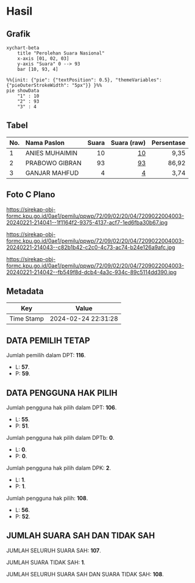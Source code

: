 # Hasil

## Grafik

```mermaid
xychart-beta
    title "Perolehan Suara Nasional"
    x-axis [01, 02, 03]
    y-axis "Suara" 0 --> 93
    bar [10, 93, 4]
```

```mermaid
%%{init: {"pie": {"textPosition": 0.5}, "themeVariables": {"pieOuterStrokeWidth": "5px"}} }%%
pie showData
    "1" : 10
    "2" : 93
    "3" : 4
```

## Tabel

| No. | Nama Paslon    | Suara | Suara (raw) | Persentase |
|:--- |:-------------- | -----:| -----------:| ----------:|
| 1   | ANIES MUHAIMIN | 10    | [10][p-1]   | 9,35       |
| 2   | PRABOWO GIBRAN | 93    | [93][p-2]   | 86,92      |
| 3   | GANJAR MAHFUD  | 4     | [4][p-3]    | 3,74       |


[p-1]: https://github.com/gigit-pemilu/pemilu-2024/blob/main/pilpres/hitung-suara/sub/72-sulawesi-tengah/sub/09-tojo-una-una/sub/02-togean/sub/2004-tongkabo/sub/003-tps/sub/paslon-1.txt
[p-2]: https://github.com/gigit-pemilu/pemilu-2024/blob/main/pilpres/hitung-suara/sub/72-sulawesi-tengah/sub/09-tojo-una-una/sub/02-togean/sub/2004-tongkabo/sub/003-tps/sub/paslon-2.txt
[p-3]: https://github.com/gigit-pemilu/pemilu-2024/blob/main/pilpres/hitung-suara/sub/72-sulawesi-tengah/sub/09-tojo-una-una/sub/02-togean/sub/2004-tongkabo/sub/003-tps/sub/paslon-3.txt

## Foto C Plano

https://sirekap-obj-formc.kpu.go.id/0ae1/pemilu/ppwp/72/09/02/20/04/7209022004003-20240221-214041--1f1164f2-9375-4137-acf7-1ed6fba30b67.jpg

https://sirekap-obj-formc.kpu.go.id/0ae1/pemilu/ppwp/72/09/02/20/04/7209022004003-20240221-214043--c82b1b42-c2c0-4c73-ac74-b24e126a9afc.jpg

https://sirekap-obj-formc.kpu.go.id/0ae1/pemilu/ppwp/72/09/02/20/04/7209022004003-20240221-214042--fb549f8d-dcb4-4a3c-934c-89c5114dd390.jpg


## Metadata

| Key        | Value               |
| ---------- | ------------------- |
| Time Stamp | 2024-02-24 22:31:28 |


## DATA PEMILIH TETAP

Jumlah pemilih dalam DPT: **116**.
 * L: **57**.
 * P: **59**.

## DATA PENGGUNA HAK PILIH

Jumlah pengguna hak pilih dalam DPT: **106**.
 * L: **55**.
 * P: **51**.

Jumlah pengguna hak pilih dalam DPTb: **0**.
 * L: **0**.
 * P: **0**.

Jumlah pengguna hak pilih dalam DPK: **2**.
 * L: **1**.
 * P: **1**.

Jumlah pengguna hak pilih: **108**.
 * L: **56**.
 * P: **52**.

## JUMLAH SUARA SAH DAN TIDAK SAH

JUMLAH SELURUH SUARA SAH: **107**.

JUMLAH SUARA TIDAK SAH: **1**.

JUMLAH SELURUH SUARA SAH DAN SUARA TIDAK SAH: **108**.


